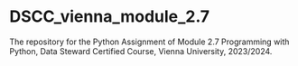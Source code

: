 # DSCC_vienna_module_2.7
The repository for the Python Assignment of Module 2.7 Programming with Python, Data Steward Certified Course, Vienna University, 2023/2024.
